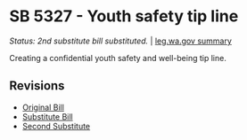 # SB 5327 - Youth safety tip line
*Status: 2nd substitute bill substituted.* | [leg.wa.gov summary](https://app.leg.wa.gov/billsummary?BillNumber=5327&Year=2021)

Creating a confidential youth safety and well-being tip line.

## Revisions
* [Original Bill](1/)
* [Substitute Bill](S/)
* [Second Substitute](S2/)